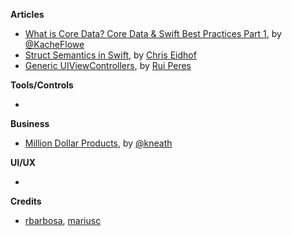 **Articles**

* [What is Core Data? Core Data & Swift Best Practices Part 1](https://garglingwithrazorblades.wordpress.com/2015/08/27/36/), by [@KacheFlowe](https://twitter.com/KacheFlowe)
* [Struct Semantics in Swift](http://chris.eidhof.nl/posts/struct-semantics-in-swift.html), by [Chris Eidhof](https://twitter.com/chriseidhof)
* [Generic UIViewControllers](http://codeplease.io/2015/08/28/generic-uiviewcontrollers/), by [Rui Peres](https://twitter.com/ruiaaperes)

**Tools/Controls**

* 


**Business**

* [Million Dollar Products](http://warpspire.com/posts/million-dollar-products/), by [@kneath](https://twitter.com/kneath)


**UI/UX**

*




**Credits**

*  [rbarbosa](https://github.com/rbarbosa), [mariusc](https://github.com/mariusc)
